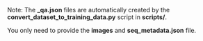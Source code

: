 Note: The **_qa.json** files are automatically created by the **convert_dataset_to_training_data.py** script in **scripts/**.

You only need to provide the **images** and **seq_metadata.json** file.
